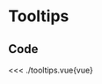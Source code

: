 <script setup>
import Tooltips from './tooltips.vue'
</script>

# Tooltips

<Tooltips/>

## Code

<<< ./tooltips.vue{vue}
